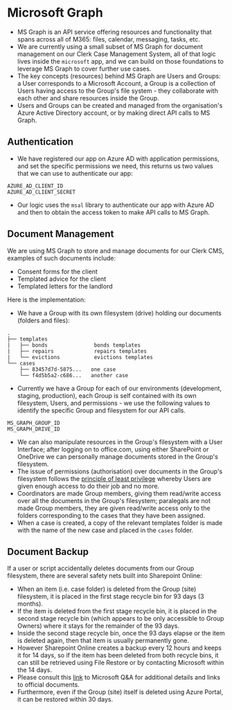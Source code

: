 # Microsoft Graph

- MS Graph is an API service offering resources and functionality that spans across all of M365: files, calendar, messaging, tasks, etc.
- We are currently using a small subset of MS Graph for document management on our Clerk Case Management System, all of that logic lives inside the `microsoft` app, and we can build on those foundations to leverage MS Graph to cover further use cases.
- The key concepts (resources) behind MS Graph are Users and Groups: a User corresponds to a Microsoft Account, a Group is a collection of Users having access to the Group's file system - they collaborate with each other and share resources inside the Group.
- Users and Groups can be created and managed from the organisation's Azure Active Directory account, or by making direct API calls to MS Graph.

## Authentication

- We have registered our app on Azure AD with application permissions, and set the specific permissions we need, this returns us two values that we can use to authenticate our app:

```
AZURE_AD_CLIENT_ID
AZURE_AD_CLIENT_SECRET
```

- Our logic uses the `msal` library to authenticate our app with Azure AD and then to obtain the access token to make API calls to MS Graph.

## Document Management

We are using MS Graph to store and manage documents for our Clerk CMS, examples of such documents include:

- Consent forms for the client
- Templated advice for the client
- Templated letters for the landlord

Here is the implementation:

- We have a Group with its own filesystem (drive) holding our documents (folders and files):

```
.
├── templates
|   ├── bonds               bonds templates
|   ├── repairs             repairs templates
|   └── evictions           evictions templates
└── cases
    ├── 83457d7d-5875...   one case
    └── f4d5b5a2-c686...   another case
```

- Currently we have a Group for each of our environments (development, staging, production), each Group is self contained with its own filesystem, Users, and permissions - we use the following values to identify the specific Group and filesystem for our API calls.

```
MS_GRAPH_GROUP_ID
MS_GRAPH_DRIVE_ID
```

- We can also manipulate resources in the Group's filesystem with a User Interface; after logging on to office.com, using either SharePoint or OneDrive we can personally manage documents stored in the Group's filesystem.
- The issue of permissions (authorisation) over documents in the Group's filesystem follows the [principle of least privilege](https://en.wikipedia.org/wiki/Principle_of_least_privilege) whereby Users are given enough access to do their job and no more.
- Coordinators are made Group members, giving them read/write access over all the documents in the Group's filesystem; paralegals are not made Group members, they are given read/write access only to the folders corresponding to the cases that they have been assigned.
- When a case is created, a copy of the relevant templates folder is made with the name of the new case and placed in the `cases` folder.

## Document Backup

If a user or script accidentally deletes documents from our Group filesystem, there are several safety nets built into Sharepoint Online:

- When an item (i.e. case folder) is deleted from the Group (site) filesystem, it is placed in the first stage recycle bin for 93 days (3 months).
- If the item is deleted from the first stage recycle bin, it is placed in the second stage recycle bin (which appears to be only accessible to Group Owners) where it stays for the remainder of the 93 days.
- Inside the second stage recycle bin, once the 93 days elapse or the item is deleted again, then that item is usually permanently gone.
- However Sharepoint Online creates a backup every 12 hours and keeps it for 14 days, so if the item has been deleted from both recycle bins, it can still be retrieved using File Restore or by contacting Microsoft within the 14 days.
- Please consult this [link](https://docs.microsoft.com/en-us/answers/questions/348043/back-up-and-restore-in-sharepoint-online.html) to Microsoft Q&A for additional details and links to official documents.
- Furthermore, even if the Group (site) itself is deleted using Azure Portal, it can be restored within 30 days.
